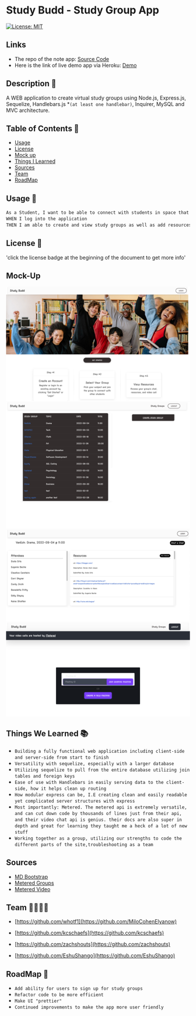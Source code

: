 #  Study Budd - Study Group App

[![License: MIT](https://img.shields.io/badge/License-MIT-yellow.svg)](https://opensource.org/licenses/MIT)


## Links

- The repo of the note app: [Source Code](https://github.com/EshuShango/study-group-project)
- Here is the link of live demo app via Heroku: [Demo]()


## Description 🔎

 A WEB application to create virtual study groups using Node.js, Express.js, Sequelize,  Handlebars.js *`(at least one handlebar)`, Inquirer, MySQL and MVC architecture.

## Table of Contents 📖
- [Usage](#usage-🔑) 
- [License](#license-📝)
- [Mock up](#mock-up) 
- [Things I Learned](#things-i-learned-📚)
- [Sources](#sources)
- [Team](#team-👨‍👩‍👧‍👦)
- [RoadMap](#roadmap-🧭)

## Usage 🔑
```md
As a Student, I want to be able to connect with students in space that provides easy chatting and resource sharing 
WHEN I log into the application
THEN I am able to create and view study groups as well as add resources and launch a video chat with fellow Students.
```


## License 📝
'click the license badge at the beginning of the document to get more info'

## Mock-Up 
![homepage](./public/img/homepage.png)
![study group page](./public/img/study-group.png)
![resources page](./public/img/resources.png)
![video chat page](./public/img/video-chat.png)


## Things We Learned 📚
* `Building a fully functional web application including client-side and server-side from start to finish`
* `Versatility with sequelize, especially with a larger database`
* `Utilizing sequelize to pull from the entire database utilizing join tables and foreign keys`
* `Ease of use with Handlebars in easily serving data to the client-side, how it helps clean up routing`
* `How modular express can be, I.E creating clean and easily readable yet complicated server structures with express`
* `Most importantly: Metered. The metered api is extremely versatile, and can cut down code by thousands of lines just from their api, and their video chat api is genius. their docs are also super in depth and great for learning they taught me a heck of a lot of new stuff`
* `Working together as a group, utilizing our strengths to code the different parts of the site,troubleshooting as a team`

## Sources

* [MD Bootstrap](https://mdbootstrap.com/)
* [Metered Groups](https://www.metered.ca/docs/Video-Calls/JavaScript/Building-a-Group-Video%E2%80%93Calling-Application/)
* [Metered Video](https://www.metered.ca/docs/)

## Team 👨‍👩‍👧‍👦

- [https://github.com/whotf1](https://github.com/MiloCohenElyanow)

- [https://github.com/kcschaefs](https://github.com/kcschaefs)

- [https://github.com/zachshouts](https://github.com/zachshouts)

- [https://github.com/EshuShango](https://github.com/EshuShango)


## RoadMap 🧭
 * `Add ability for users to sign up for study groups`
 * `Refactor code to be more efficient` 
 * `Make UI "prettier"` 
 * `Continued improvements to make the app more user friendly` 

